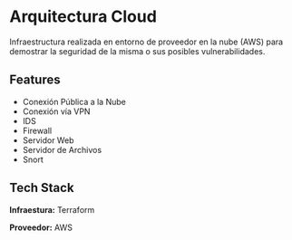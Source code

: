 
# Arquitectura Cloud

Infraestructura realizada en entorno de proveedor en la nube (AWS) para demostrar la seguridad de la misma o sus posibles vulnerabilidades.

## Features

- Conexión Pública a la Nube
- Conexión vía VPN
- IDS
- Firewall
- Servidor Web
- Servidor de Archivos
- Snort


## Tech Stack

**Infraestura:** Terraform

**Proveedor:** AWS

